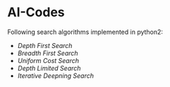 # AI-Codes
Following search algorithms implemented in python2:
* *Depth First Search*
* *Breadth First Search*
* *Uniform Cost Search*
* *Depth Limited Search*
* *Iterative Deepning Search*
